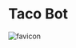 # Taco Bot
![favicon](https://user-images.githubusercontent.com/8638601/236705761-4049a9d2-320e-400c-a0e5-ce113cadd5a5.png)
